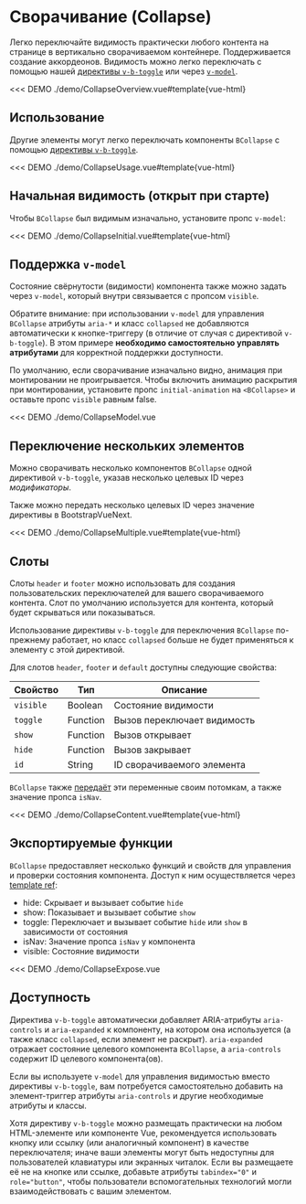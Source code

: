 # Сворачивание (Collapse)

<PageHeader>

Легко переключайте видимость практически любого контента на странице в вертикально сворачиваемом контейнере. Поддерживается создание аккордеонов. Видимость можно легко переключать с помощью нашей [директивы `v-b-toggle`](/docs/directives/BToggle) или через [`v-model`](#v-model-support).

</PageHeader>

<<< DEMO ./demo/CollapseOverview.vue#template{vue-html}

## Использование

Другие элементы могут легко переключать компоненты `BCollapse` с помощью [директивы `v-b-toggle`](/docs/directives/toggle).

<<< DEMO ./demo/CollapseUsage.vue#template{vue-html}

## Начальная видимость (открыт при старте)

Чтобы `BCollapse` был видимым изначально, установите пропс `v-model`:

<<< DEMO ./demo/CollapseInitial.vue#template{vue-html}

## Поддержка `v-model`

Состояние свёрнутости (видимости) компонента также можно задать через `v-model`, который внутри связывается с пропсом `visible`.

Обратите внимание: при использовании `v-model` для управления `BCollapse` атрибуты `aria-*` и класс `collapsed` не добавляются автоматически к кнопке-триггеру (в отличие от случая с директивой `v-b-toggle`). В этом примере **необходимо самостоятельно управлять атрибутами** для корректной поддержки доступности.

По умолчанию, если сворачивание изначально видно, анимация при монтировании не проигрывается. Чтобы включить анимацию раскрытия при монтировании, установите пропс `initial-animation` на `<BCollapse>` и оставьте пропс `visible` равным false.

<<< DEMO ./demo/CollapseModel.vue

## Переключение нескольких элементов

Можно сворачивать несколько компонентов `BCollapse` одной директивой `v-b-toggle`, указав несколько целевых ID через _модификаторы_.

Также можно передать несколько целевых ID через значение директивы в BootstrapVueNext.

<<< DEMO ./demo/CollapseMultiple.vue#template{vue-html}

## Слоты

Слоты `header` и `footer` можно использовать для создания пользовательских переключателей для вашего сворачиваемого контента. Слот по умолчанию используется для контента, который будет скрываться или показываться.

Использование директивы `v-b-toggle` для переключения `BCollapse` по-прежнему работает, но класс `collapsed` больше не будет применяться к элементу с этой директивой.

Для слотов `header`, `footer` и `default` доступны следующие свойства:

| Свойство  | Тип      | Описание                    |
| --------- | -------- | --------------------------- |
| `visible` | Boolean  | Состояние видимости         |
| `toggle`  | Function | Вызов переключает видимость |
| `show`    | Function | Вызов открывает             |
| `hide`    | Function | Вызов закрывает             |
| `id`      | String   | ID сворачиваемого элемента  |

`BCollapse` также [передаёт](https://vuejs.org/guide/components/provide-inject.html) эти переменные своим потомкам, а также значение пропса `isNav`.

<<< DEMO ./demo/CollapseContent.vue#template{vue-html}

## Экспортируемые функции

`BCollapse` предоставляет несколько функций и свойств для управления и проверки состояния компонента. Доступ к ним осуществляется через [template ref](https://vuejs.org/guide/essentials/template-refs.html#template-refs):

- hide: Скрывает и вызывает событие `hide`
- show: Показывает и вызывает событие `show`
- toggle: Переключает и вызывает событие `hide` или `show` в зависимости от состояния
- isNav: Значение пропса `isNav` у компонента
- visible: Состояние видимости

<<< DEMO ./demo/CollapseExpose.vue

## Доступность

Директива `v-b-toggle` автоматически добавляет ARIA-атрибуты `aria-controls` и `aria-expanded` к компоненту, на котором она используется (а также класс `collapsed`, если элемент не раскрыт). `aria-expanded` отражает состояние целевого компонента `BCollapse`, а `aria-controls` содержит ID целевого компонента(ов).

Если вы используете `v-model` для управления видимостью вместо директивы `v-b-toggle`, вам потребуется самостоятельно добавить на элемент-триггер атрибуты `aria-controls` и другие необходимые атрибуты и классы.

Хотя директиву `v-b-toggle` можно размещать практически на любом HTML-элементе или компоненте Vue, рекомендуется использовать кнопку или ссылку (или аналогичный компонент) в качестве переключателя; иначе ваши элементы могут быть недоступны для пользователей клавиатуры или экранных читалок. Если вы размещаете её не на кнопке или ссылке, добавьте атрибуты `tabindex="0"` и `role="button"`, чтобы пользователи вспомогательных технологий могли взаимодействовать с вашим элементом.

<ComponentReference :data="data" />

<script setup lang="ts">
import {data} from '../../data/components/collapse.data'
</script>

